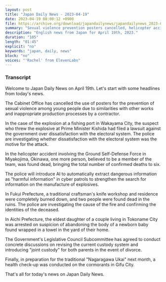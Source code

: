 ```yaml
---
layout: post
title: "Japan Daily News - 2023-04-19"
date: 2023-04-19 08:00:12 +0900
file: https://archive.org/download/japandailynews/japandailynews_2023-04-19.mp3
summary: "Sexual violence prevention posters cancelled, helicopter accident update, AI in cyber patrols & more…"
description: "English news from Japan for April 19th, 2023."
duration: "105"
length: "01:45"
explicit: "no"
keywords: "japan, daily, news"
block: "no"
voices: "'Rachel' from ElevenLabs"
---
```


### Transcript

Welcome to Japan Daily News on April 19th. Let's start with some headlines from today's news.

The Cabinet Office has cancelled the use of posters for the prevention of sexual violence among young people due to similarities with other works and inappropriate production processes by a contractor.

In the case of the explosion at a fishing port in Wakayama City, the suspect who threw the explosive at Prime Minister Kishida had filed a lawsuit against the government over dissatisfaction with the electoral system. The police are investigating whether dissatisfaction with the electoral system was the motive for the attack.

In the helicopter accident involving the Ground Self-Defense Force in Miyakojima, Okinawa, one more person, believed to be a member of the team, was found dead, bringing the total number of confirmed deaths to six.

The police will introduce AI to automatically extract dangerous information as "harmful information" in cyber patrols to strengthen the search for information on the manufacture of explosives.

In Fukui Prefecture, a traditional craftsman's knife workshop and residence were completely burned down, and two people were found dead in the ruins. The police are investigating the cause of the fire and confirming the identities of the deceased.

In Aichi Prefecture, the eldest daughter of a couple living in Tokoname City was arrested on suspicion of abandoning the body of a newborn baby found wrapped in a towel in the yard of their home.

The Government's Legislative Council Subcommittee has agreed to conduct concrete discussions on revising the current custody system and introducing "joint custody" for both parents in the event of divorce.

Finally, in preparation for the traditional "Nagaragawa Ukai" next month, a health check-up was conducted on the cormorants in Gifu City.

That's all for today's news on Japan Daily News.
